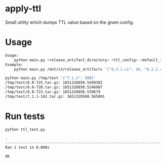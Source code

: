 # apply-ttl

Small utility which dumps TTL value based on the given config.

# Usage

```sh
Usage:
    python main.py <release_artifact_directory> <ttl_config> <default_ttl_in_seconds>
Example:
    python main.py /mnt/s3/release_artifacts '{"8.3.1.ci": 10, "8.3.2.ci": 100}' 100
```

```sh
python main.py /tmp/test '{"7.1.1": 500}'
/tmp/test/8.0-725.tar.gz: 1651328050.5499382
/tmp/test/8.0-720.tar.gz: 1651328050.5246987
/tmp/test/8.0-723.tar.gz: 1651328050.539679
/tmp/test/7.1.1-162.tar.gz: 1651328500.565001
```

# Run tests
```sh
python ttl_test.py

.
----------------------------------------------------------------------
Ran 1 test in 0.000s

OK
```
